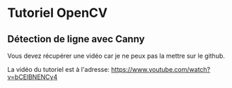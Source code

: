 # Tutoriel OpenCV
## Détection de ligne avec Canny

Vous devez récupérer une vidéo car je ne peux pas la mettre sur le github.

La vidéo du tutoriel est à l'adresse:
https://www.youtube.com/watch?v=bCElBNENCy4
